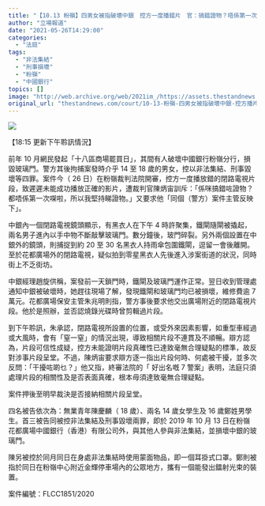 ```yaml
---
title: "【10.13 粉嶺】四男女被指破壞中銀　控方一度播錯片　官：搞錯證物？唔係第一次㗎啦！"
author: "立場報道"
date: "2021-05-26T14:29:00"
categories:
  - "法庭"
tags:
  - "非法集結"
  - "刑事損壞"
  - "粉嶺"
  - "中國銀行"
topics: []
image: "http://web.archive.org/web/2021im_/https://assets.thestandnews.com/media/photos/judge-17_gnjSa.png"
original_url: "thestandnews.com/court/10-13-粉嶺-四男女被指破壞中銀-控方播片遇阻滯-官斥-同-警方-案件主管反映下"
---
```

![](http://web.archive.org/web/2021im_/https://assets.thestandnews.com/media/photos/judge-17_gnjSa.png)

【18:15 更新下午聆訊情況】

前年 10 月網民發起「十八區商場罷買日」，其間有人破壞中國銀行粉嶺分行，損毀玻璃門。警方其後拘捕案發時介乎 14 至 18 歲的男女，控以非法集結、刑事毀壞等四罪。案件今（ 26 日）在粉嶺裁判法院開審，控方一度播放錯的閉路電視片段，致遲遲未能成功播放正確的影片，遭裁判官陳炳宙訓斥：「係咪搞錯咗證物？都唔係第一次㗎啦，所以我堅持睇證物。」又要求他「同個（警方）案件主管反映下」。

中銀內一個閉路電視鏡頭顯示，有黑衣人在下午 4 時許聚集，鐵閘隨閘被撬起，兩名男子進內以手中物不斷敲擊玻璃門。數分鐘後，玻門碎裂。另外兩個設置在中銀外的鏡頭，則捕捉到約 20 至 30 名黑衣人持雨傘包圍鐵閘，逗留一會後離開。至於花都廣場外的閉路電視，疑似拍到零星黑衣人先後進入涉案街道的狀況，同時街上不乏街坊。

中銀經理趙旋供稱，案發前一天鎖門時，鐵閘及玻璃門運作正常。翌日收到管理處通知中銀被破壞時，她趕往現場了解，發現鐵閘和玻璃門均已被損壞，維修費逾 7 萬元。花都廣場保安主管朱兆明則指，警方事後要求他交出廣場附近的閉路電視片段。他於是照辦，並否認燒錄光碟時曾剪輯過片段。

到下午聆訊，朱承認，閉路電視所設置的位置，或受外來因素影響，如重型車經過或大風時，會有「窒一窒」的情況出現，導致相關片段不連貫及不順暢。辯方認為，片段可信性成疑，控方未能證明片段真確性已達致毫無合理疑點的標準，故反對涉事片段呈堂。不過，陳炳宙要求辯方逐一指出片段何時、何處被干擾，並多次反問：「干擾咗啲乜？」他又指，終審法院的「 好出名嘅 7 警案」表明，法庭只須處理片段的相關性及是否表面真確，根本毋須達致毫無合理疑點。

案件押後至明早裁決是否接納相關片段呈堂。

四名被告依次為：無業青年陳慶麟（ 18 歲）、兩名 14 歲女學生及 16 歲鄭姓男學生。首三被告同被控非法集結及刑事毀壞兩罪，即於 2019 年 10 月 13 日在粉嶺花都廣場中國銀行（香港）有限公司外，與其他人參與非法集結，並損壞中銀的玻璃門。

陳另被控於同月同日在身處非法集結時使用蒙面物品，即一個耳掛式口罩。鄭則被指於同日在粉嶺中心附近金輝停車場內的公眾地方，攜有一個能發出鐳射光束的裝置。

案件編號：FLCC1851/2020